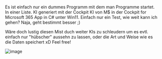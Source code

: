 Es ist einfach nur ein dummes Programm mit dem man Programme startet. In einer Liste. KI generiert mit der Cockpit KI von M$ in der Cockpit for Microsoft 365 App in C# unter Win11. Einfach nur ein Test, wie weit kann ich gehen? Naja, geht bestimmt besser ;)

Wäre doch lustig diesen Mist duch weiter KIs zu schleudern um es evtl. einfach nur "hübscher" aussehn zu lassen, oder die Art und Weise wie es die Daten speichert xD Feel free!


![image](https://github.com/user-attachments/assets/c8dce951-23af-4bb2-ab4e-2de08155f590)
